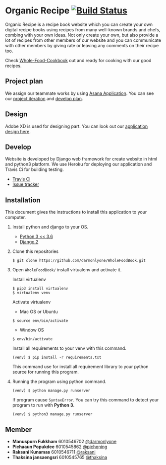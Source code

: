 # Organic Recipe [![Build Status](https://travis-ci.com/darmonlyone/WholeFoodBook.svg?branch=master)](https://travis-ci.com/darmonlyone/WholeFoodBook)

Organic Recipe is a recipe book website which you can create your own digital recipe books using recipes from many well-known brands and chefs, combing with your own ideas. Not only create your own, but also provide a lot of recipes from other members of our website and you can communicate with other members by giving rate or leaving any comments on their recipe too.

Check [Whole-Food-Cookbook](https://whole-food-cookbook.herokuapp.com/) out and ready for cooking with our good recipes.

## Project plan
We assign our teammate works by using [Asana Application](https://app.asana.com/). You can see our [project iteration](https://app.asana.com/0/867060982847769/867060982847769)
and [develop plan](https://app.asana.com/0/0/869948396459242).

## Design
Adobe XD is used for designing part. You can look out our [application design here](https://xd.adobe.com/spec/e6dedd13-b89d-4e4f-7e9e-1559692182b9-90ef/).

## Develop
Website is developed by Django web framework for create website in html and python3 platform. We use Heroku for deploying our application and Travis Ci for building testing.

- [Travis Ci](https://travis-ci.com/darmonlyone/WholeFoodBook)
- [Issue tracker](https://github.com/darmonlyone/WholeFoodBook/issues)

## Installation
This document gives the instructions to install this application to your computer.

1. Install python and django to your OS.
    - [Python 3 << 3.6](https://www.python.org/downloads/)  
    - [Django 2](https://docs.djangoproject.com/en/2.1/topics/install/#installing-official-release) 
2. Clone this repositories
    
    ```
    $ git clone https://github.com/darmonlyone/WholeFoodBook.git
    ```
3. Open `WholeFoodBook/` install virtualenv and activate it.

    Install virtualenv
    ```angular2html
    $ pip3 install virtualenv 
    $ virtualenv venv 
    ```
    Activate virtualenv
    - Mac OS or Ubuntu
     ```
     $ source env/bin/activate
     ```
    - Window OS
     ```
     $ env/bin/activate
     ```
    Install all requirements to your venv with this command. 
    ```
    (venv) $ pip install -r requirements.txt
    ```
    This command use for install all requirement library to your python source for running this program.

4. Running the program using python command.
    ```
    (venv) $ python manage.py runserver
    ```
    
    If program cause `SyntaxError`. You can try this command to detect your program to run with **Python 3**.
    ```
    (venv) $ python3 manage.py runserver
    ``` 
    
## Member
- **Manusporn Fukkham** 6010546702 [@darmonlyone](https://github.com/darmonlyone)
- **Pichaaun Popukdee** 6010545862 [@pichqning](https://github.com/pichqning)
- **Raksani Kunamas** 6010546711 [@raksani](https://github.com/Raksani)
- **Thaksina jansaengsri** 6010545765 [@thaksina](https://github.com/Thaksina)
